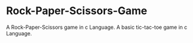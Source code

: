 # Rock-Paper-Scissors-Game

A Rock-Paper-Scissors game in c Language.
A basic tic-tac-toe game in c Language.
